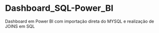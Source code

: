 # Dashboard_SQL-Power_BI
Dashboard em Power BI com importação direta do MYSQL e realização de JOINS em SQL
